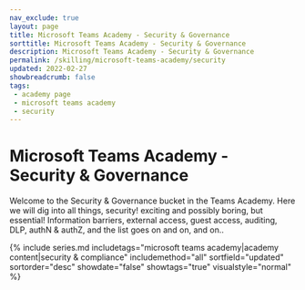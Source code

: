 ```yaml
---
nav_exclude: true
layout: page
title: Microsoft Teams Academy - Security & Governance
sorttitle: Microsoft Teams Academy - Security & Governance
description: Microsoft Teams Academy - Security & Governance
permalink: /skilling/microsoft-teams-academy/security
updated: 2022-02-27
showbreadcrumb: false
tags: 
 - academy page
 - microsoft teams academy
 - security
---
```


# Microsoft Teams Academy - Security & Governance

Welcome to the Security & Governance bucket in the Teams Academy. Here we will dig into all things, security! exciting and possibly boring, but essential! Information barriers, external access, guest access, auditing, DLP, authN & authZ, and the list goes on and on, and on.. 

{% include series.md 
    includetags="microsoft teams academy|academy content|security & compliance" 
    includemethod="all" 
    sortfield="updated" sortorder="desc" showdate="false" showtags="true"
    visualstyle="normal"
%}



